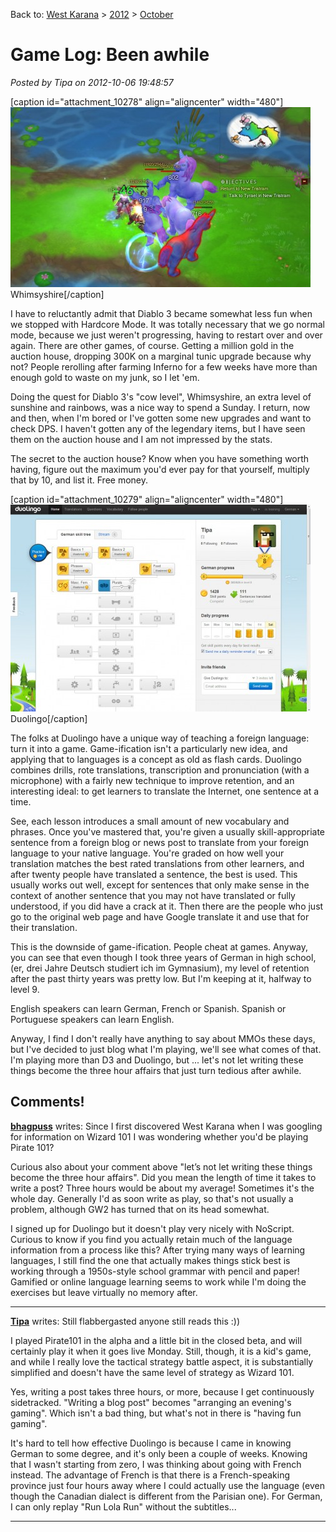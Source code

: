 Back to: [West Karana](/posts/westkarana.md) > [2012](/posts/2012/westkarana.md) > [October](./westkarana.md)
# Game Log: Been awhile

*Posted by Tipa on 2012-10-06 19:48:57*

[caption id="attachment\_10278" align="aligncenter" width="480"][![](../../../uploads/2012/10/Diablo-III-2012-10-06-17-06-34-88-480x288.jpg "Whimsyshire")](../../../uploads/2012/10/Diablo-III-2012-10-06-17-06-34-88.jpg) Whimsyshire[/caption]

I have to reluctantly admit that Diablo 3 became somewhat less fun when we stopped with Hardcore Mode. It was totally necessary that we go normal mode, because we just weren't progressing, having to restart over and over again. There are other games, of course. Getting a million gold in the auction house, dropping 300K on a marginal tunic upgrade because why not? People rerolling after farming Inferno for a few weeks have more than enough gold to waste on my junk, so I let 'em.

Doing the quest for Diablo 3's "cow level", Whimsyshire, an extra level of sunshine and rainbows, was a nice way to spend a Sunday. I return, now and then, when I'm bored or I've gotten some new upgrades and want to check DPS. I haven't gotten any of the legendary items, but I have seen them on the auction house and I am not impressed by the stats.

The secret to the auction house? Know when you have something worth having, figure out the maximum you'd ever pay for that yourself, multiply that by 10, and list it. Free money.

[caption id="attachment\_10279" align="aligncenter" width="480"][![](../../../uploads/2012/10/Fullscreen-capture-1062012-64927-PM-480x331.jpg "Duolingo")](../../../uploads/2012/10/Fullscreen-capture-1062012-64927-PM.jpg) Duolingo[/caption]

The folks at Duolingo have a unique way of teaching a foreign language: turn it into a game. Game-ification isn't a particularly new idea, and applying that to languages is a concept as old as flash cards. Duolingo combines drills, rote translations, transcription and pronunciation (with a microphone) with a fairly new technique to improve retention, and an interesting ideal: to get learners to translate the Internet, one sentence at a time.

See, each lesson introduces a small amount of new vocabulary and phrases. Once you've mastered that, you're given a usually skill-appropriate sentence from a foreign blog or news post to translate from your foreign language to your native language. You're graded on how well your translation matches the best rated translations from other learners, and after twenty people have translated a sentence, the best is used. This usually works out well, except for sentences that only make sense in the context of another sentence that you may not have translated or fully understood, if you did have a crack at it. Then there are the people who just go to the original web page and have Google translate it and use that for their translation.

This is the downside of game-ification. People cheat at games. Anyway, you can see that even though I took three years of German in high school, (er, drei Jahre Deutsch studiert ich im Gymnasium), my level of retention after the past thirty years was pretty low. But I'm keeping at it, halfway to level 9.

English speakers can learn German, French or Spanish. Spanish or Portuguese speakers can learn English.

Anyway, I find I don't really have anything to say about MMOs these days, but I've decided to just blog what I'm playing, we'll see what comes of that. I'm playing more than D3 and Duolingo, but ... let's not let writing these things become the three hour affairs that just turn tedious after awhile.

## Comments!

**[bhagpuss](http://bhagpuss.blogspot.co.uk/)** writes: Since I first discovered West Karana when I was googling for information on Wizard 101 I was wondering whether you'd be playing Pirate 101? 

Curious also about your comment above "let’s not let writing these things become the three hour affairs". Did you mean the length of time it takes to write a post? Three hours would be about my average! Sometimes it's the whole day. Generally I'd as soon write as play, so that's not usually a problem, although GW2 has turned that on its head somewhat.

I signed up for Duolingo but it doesn't play very nicely with NoScript. Curious to know if you find you actually retain much of the language information from a process like this? After trying many ways of learning languages, I still find the one that actually makes things stick best is working through a 1950s-style school grammar with pencil and paper! Gamified or online language learning seems to work while I'm doing the exercises but leave virtually no memory after.

---

**[Tipa](https://chasingdings.com)** writes: Still flabbergasted anyone still reads this :))

I played Pirate101 in the alpha and a little bit in the closed beta, and will certainly play it when it goes live Monday. Still, though, it is a kid's game, and while I really love the tactical strategy battle aspect, it is substantially simplified and doesn't have the same level of strategy as Wizard 101.

Yes, writing a post takes three hours, or more, because I get continuously sidetracked. "Writing a blog post" becomes "arranging an evening's gaming". Which isn't a bad thing, but what's not in there is "having fun gaming".

It's hard to tell how effective Duolingo is because I came in knowing German to some degree, and it's only been a couple of weeks. Knowing that I wasn't starting from zero, I was thinking about going with French instead. The advantage of French is that there is a French-speaking province just four hours away where I could actually use the language (even though the Canadian dialect is different from the Parisian one). For German, I can only replay "Run Lola Run" without the subtitles...

---

